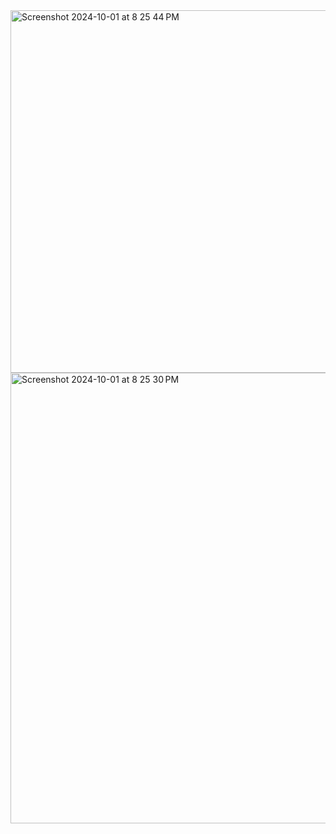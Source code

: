 <img width="580" alt="Screenshot 2024-10-01 at 8 25 44 PM" src="https://github.com/user-attachments/assets/33e43edc-8fb4-4286-810f-aae00941e399">
<img width="721" alt="Screenshot 2024-10-01 at 8 25 30 PM" src="https://github.com/user-attachments/assets/89966a05-eccb-4147-a139-d3adf0a9a420">
